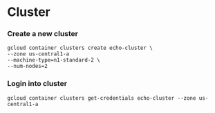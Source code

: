 # Cluster

### Create a new cluster
```
gcloud container clusters create echo-cluster \
--zone us-central1-a
--machine-type=n1-standard-2 \
--num-nodes=2
```

### Login into cluster
```
gcloud container clusters get-credentials echo-cluster --zone us-central1-a
```